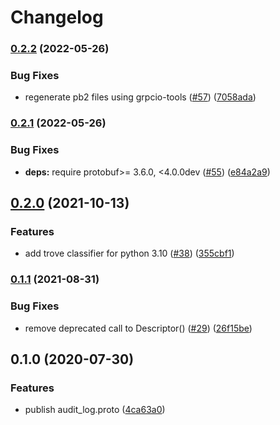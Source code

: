 # Changelog

### [0.2.2](https://github.com/googleapis/python-audit-log/compare/v0.2.1...v0.2.2) (2022-05-26)


### Bug Fixes

* regenerate pb2 files using grpcio-tools ([#57](https://github.com/googleapis/python-audit-log/issues/57)) ([7058ada](https://github.com/googleapis/python-audit-log/commit/7058ada0cc89cac453b6d55d6a1529d7274784fd))

### [0.2.1](https://github.com/googleapis/python-audit-log/compare/v0.2.0...v0.2.1) (2022-05-26)


### Bug Fixes

* **deps:** require protobuf>= 3.6.0, <4.0.0dev ([#55](https://github.com/googleapis/python-audit-log/issues/55)) ([e84a2a9](https://github.com/googleapis/python-audit-log/commit/e84a2a9bb8efa13e53a9941580307dbaabec72b1))

## [0.2.0](https://www.github.com/googleapis/python-audit-log/compare/v0.1.1...v0.2.0) (2021-10-13)


### Features

* add trove classifier for python 3.10 ([#38](https://www.github.com/googleapis/python-audit-log/issues/38)) ([355cbf1](https://www.github.com/googleapis/python-audit-log/commit/355cbf14dbe67879395c068ff0192b9d21410c51))

### [0.1.1](https://www.github.com/googleapis/python-audit-log/compare/v0.1.0...v0.1.1) (2021-08-31)


### Bug Fixes

* remove deprecated call to Descriptor() ([#29](https://www.github.com/googleapis/python-audit-log/issues/29)) ([26f15be](https://www.github.com/googleapis/python-audit-log/commit/26f15be30432e61a6555c2cfe6643a83bf60def0))

## 0.1.0 (2020-07-30)


### Features

* publish audit_log.proto ([4ca63a0](https://www.github.com/googleapis/python-audit-log/commit/4ca63a097e68bbae3e0094f071b9ef122c0db696))
